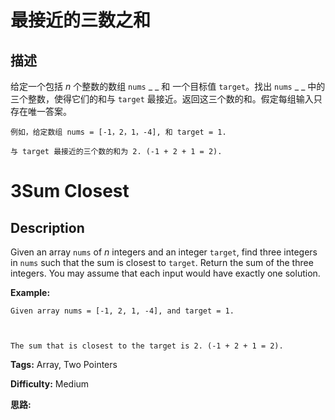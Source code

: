# 最接近的三数之和

## 描述

给定一个包括  _n_ 个整数的数组 `nums` _ _ 和 一个目标值 `target`。找出 `nums` _ _ 中的三个整数，使得它们的和与 `target` 最接近。返回这三个数的和。假定每组输入只存在唯一答案。

    
    
    例如，给定数组 nums = [-1，2，1，-4], 和 target = 1.
    
    与 target 最接近的三个数的和为 2. (-1 + 2 + 1 = 2).
    



# 3Sum Closest

## Description



Given an array `nums` of _n_ integers and an integer `target`, find three integers in `nums` such that the sum is closest to `target`. Return the sum of the three integers. You may assume that each input would have exactly one solution.

**Example:**

    
    
    Given array nums = [-1, 2, 1, -4], and target = 1.
    
    The sum that is closest to the target is 2. (-1 + 2 + 1 = 2).
    


**Tags:** Array, Two Pointers

**Difficulty:** Medium

**思路:**
